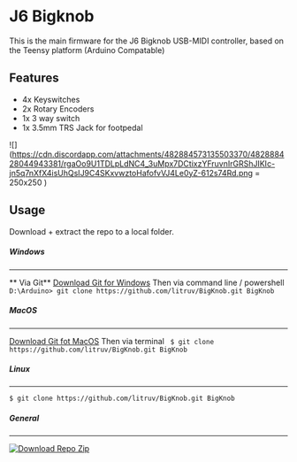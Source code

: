 # J6 Bigknob
This is the main firmware for the J6 Bigknob USB-MIDI controller, based on the Teensy platform (Arduino Compatable)

## Features
- 4x Keyswitches
- 2x Rotary Encoders
- 1x 3 way switch
- 1x 3.5mm TRS Jack for footpedal

![](https://cdn.discordapp.com/attachments/482884573135503370/482888428044943381/rgaOo9U1TDLpLdNC4_3uMpx7DCtixzYFruvnIrGRShJIKIc-jn5q7nXfX4isUhQsIJ9C4SKxvwztoHafofvVJ4Le0yZ-612s74Rd.png = 250x250 )

## Usage

Download + extract the repo to a local folder.
##### Windows
------------
** Via Git**
	[Download Git for Windows](https://git-scm.com/download/win "Download Git for Windows")
	Then via command line / powershell
`	D:\Arduino> git clone https://github.com/litruv/BigKnob.git BigKnob`

##### MacOS
------------
[Download Git fot MacOS](https://git-scm.com/download/mac "Download Git fot MacOS")
	Then via terminal
` $ git clone https://github.com/litruv/BigKnob.git BigKnob`

##### Linux
------------
`$ git clone https://github.com/litruv/BigKnob.git BigKnob`

##### General
------------
[![Download Repo Zip](https://i.imgur.com/Ij76c4Q.png "Download Repo Zip")](https://i.imgur.com/Ij76c4Q.png "Download Repo Zip")


